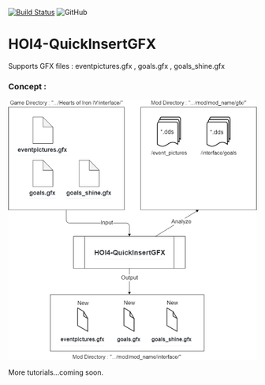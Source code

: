 [![Build Status](https://travis-ci.org/pongmadee/HOI4-QuickInsertGFX.svg?branch=master)](https://travis-ci.org/pongmadee/HOI4-QuickInsertGFX)
![GitHub](https://img.shields.io/github/license/pongmadee/HOI4-QuickInsertGFX.svg)

# HOI4-QuickInsertGFX
Supports GFX files : eventpictures.gfx , goals.gfx , goals_shine.gfx

### Concept :

<img src="images/HOI4-QuickInsertGFX-Concept.png">

More tutorials...coming soon.
